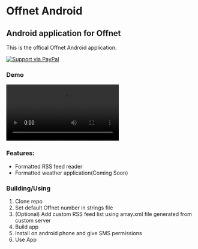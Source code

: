 # Offnet Android

## Android application for Offnet

This is the offical Offnet Android application.

[![Support via PayPal](https://cdn.rawgit.com/twolfson/paypal-github-button/1.0.0/dist/button.svg)](https://www.paypal.me/offnet/)

### Demo

![Android App](https://i.imgur.com/LNSiAp3.mp4)

### Features:

* Formatted RSS feed reader
* Formatted weather application(Coming Soon)

### Building/Using

1. Clone repo
2. Set default Offnet number in strings file
3. (Optional) Add custom RSS feed list using array.xml file generated from custom server
3. Build app
4. Install on android phone and give SMS permissions
5. Use App
